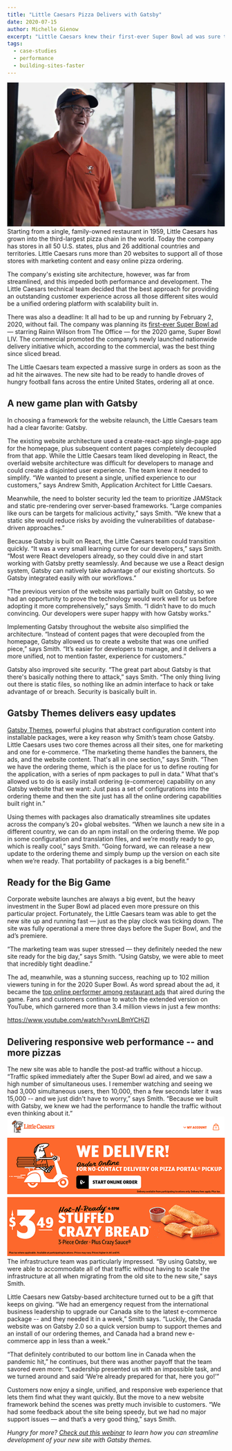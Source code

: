 ```yaml
---
title: "Little Caesars Pizza Delivers with Gatsby"
date: 2020-07-15
author: Michelle Gienow
excerpt: "Little Caesars knew their first-ever Super Bowl ad was sure to drive a huge spike in online orders from hungry customers. To ensure their website was ready for prime time, the third-largest pizza delivery company in the world built their new e-commerce platform using Gatsby."
tags:
  - case-studies
  - performance
  - building-sites-faster
---
```

![Actor Rainn Wilson as a Little Caesars employee delivering two pizzas](./little-caesars-delivery.jpg)
Starting from a single, family-owned restaurant in 1959, Little Caesars has grown into the third-largest pizza chain in the world. Today the company has stores in all 50 U.S. states, plus and 26 additional countries and territories. Little Caesars runs more than 20 websites to support all of those stores with marketing content and easy online pizza ordering.

The company's existing site architecture, however, was far from streamlined, and this impeded both performance and development. The Little Caesars technical team decided that the best approach for providing an outstanding customer experience across all those different sites would be a unified ordering platform with scalability built in.

There was also a deadline: It all had to be up and running by February 2, 2020, without fail. The company was planning its [first-ever Super Bowl ad](https://www.youtube.com/watch?v=p5u-vBV8NUU&list=PLNW319kQi_h9ANcXmvhI8u_2mQLUgoZbF&index=4) — starring Rainn Wilson from The Office — for the 2020 game, Super Bowl LIV. The commercial promoted the company’s newly launched nationwide delivery initiative which, according to the commercial, was the best thing since sliced bread.
 
The Little Caesars team expected a massive surge in orders as soon as the ad hit the airwaves. The new site had to be ready to handle droves of hungry football fans across the entire United States, ordering all at once.

## A new game plan with Gatsby
In choosing a framework for the website relaunch, the Little Caesars team had a clear favorite: Gatsby.

The existing website architecture used a create-react-app single-page app for the homepage, plus subsequent content pages completely decoupled from that app. While the Little Caesars team liked developing in React, the overlaid website architecture was difficult for developers to manage and could create a disjointed user experience. The team knew it needed to simplify. “We wanted to present a single, unified experience to our customers,” says Andrew Smith, Application Architect for Little Caesars. 

Meanwhile, the need to bolster security led the team to prioritize JAMStack and static pre-rendering over server-based frameworks. “Large companies like ours can be targets for malicious activity,” says Smith. “We knew that a static site would reduce risks by avoiding the vulnerabilities of database-driven approaches.” 

Because Gatsby is built on React, the Little Caesars team could transition quickly. “It was a very small learning curve for our developers,” says Smith. “Most were React developers already, so they could dive in and start working with Gatsby pretty seamlessly. And because we use a React design system, Gatsby can natively take advantage of our existing shortcuts. So Gatsby integrated easily with our workflows.”

“The previous version of the website was partially built on Gatsby, so we had an opportunity to prove the technology would work well for us before adopting it more comprehensively,” says Smith. “I didn’t have to do much convincing. Our developers were super happy with how Gatsby works.”

Implementing Gatsby throughout the website also simplified the architecture. “Instead of content pages that were decoupled from the homepage, Gatsby allowed us to create a website that was one unified piece,” says Smith. “It’s easier for developers to manage, and it delivers a more unified, not to mention faster, experience for customers.”

Gatsby also improved site security. “The great part about Gatsby is that there's basically nothing there to attack,” says Smith. “The only thing living out there is static files, so nothing like an admin interface to hack or take advantage of or breach. Security is basically built in. 

## Gatsby Themes delivers easy updates
[Gatsby Themes](https://www.gatsbyjs.org/docs/themes/), powerful plugins that abstract configuration content into installable packages, were a key reason why Smith’s team chose Gatsby. Little Caesars uses two core themes across all their sites, one for marketing and one for e-commerce. “The marketing theme handles the banners, the ads, and the website content. That's all in one section,” says Smith. “Then we have the ordering theme, which is the place for us to define routing for the application, with a series of npm packages to pull in data.” What that's allowed us to do is easily install ordering (e-commerce) capability on any Gatsby website that we want: Just pass a set of configurations into the ordering theme and then the site just has all the online ordering capabilities built right in.”

Using themes with packages also dramatically streamlines site updates across the company’s 20+ global websites. “When we launch a new site in a different country, we can do an npm install on the ordering theme. We pop in some configuration and translation files, and we’re mostly ready to go, which is really cool,” says Smith. “Going forward, we can release a new update to the ordering theme and simply bump up the version on each site when we’re ready. That portability of packages is a big benefit.”

## Ready for the Big Game
Corporate website launches are always a big event, but the heavy investment in the Super Bowl ad placed even more pressure on this particular project. Fortunately, the Little Caesars team was able to get the new site up and running fast — just as the play clock was ticking down. The site was fully operational a mere three days before the Super Bowl, and the ad’s premiere. 
 
“The marketing team was super stressed — they definitely needed the new site ready for the big day,” says Smith. “Using Gatsby, we were able to meet that incredibly tight deadline.”
 
The ad, meanwhile, was a stunning success, reaching up to 102 million viewers tuning in for the 2020 Super Bowl. As word spread about the ad, it became the [top online performer among restaurant ads](http://www.edo.com/insights/superbowl_liv/) that aired during the game. Fans and customers continue to watch the extended version on YouTube, which garnered more than 3.4 million views in just a few months:

https://www.youtube.com/watch?v=vnLBmYCHjZI

## Delivering responsive web performance -- and more pizzas
The new site was able to handle the post-ad traffic without a hiccup. “Traffic spiked immediately after the Super Bowl ad aired, and we saw a high number of simultaneous uses. I remember watching and seeing we had 3,000 simultaneous users, then 10,000, then a few seconds later it was 15,000 -- and we just didn't have to worry,” says Smith. “Because we built with Gatsby, we knew we had the performance to handle the traffic without even thinking about it.”
![landing page for Little Caesars](./landing-page-little-caesars.png)
The infrastructure team was particularly impressed. “By using Gatsby, we were able to accommodate all of that traffic without having to scale the infrastructure at all when migrating from the old site to the new site,” says Smith.

Little Caesars new Gatsby-based architecture turned out to be a gift that keeps on giving. “We had an emergency request from the international business leadership to upgrade our Canada site to the latest e-commerce package -- and they needed it in a week,” Smith says. “Luckily, the Canada website was on Gatsby 2.0 so a quick version bump to support themes and an install of our ordering themes, and Canada had a brand new e-commerce app in less than a week.”

“That definitely contributed to our bottom line in Canada when the pandemic hit,” he continues, but there was another payoff that the team savored even more: “Leadership presented us with an impossible task, and we turned around and said ‘We’re already prepared for that, here you go!’”

Customers now enjoy a single, unified, and responsive web experience that lets them find what they want quickly. But the move to a new website framework behind the scenes was pretty much invisible to customers. “We had some feedback about the site being speedy, but we had no major support issues — and that’s a very good thing,” says Smith.

_Hungry for more? [Check out this webinar](https://www.gatsbyjs.com/gatsby-themes/) to learn how you can streamline development of your new site with Gatsby themes._
